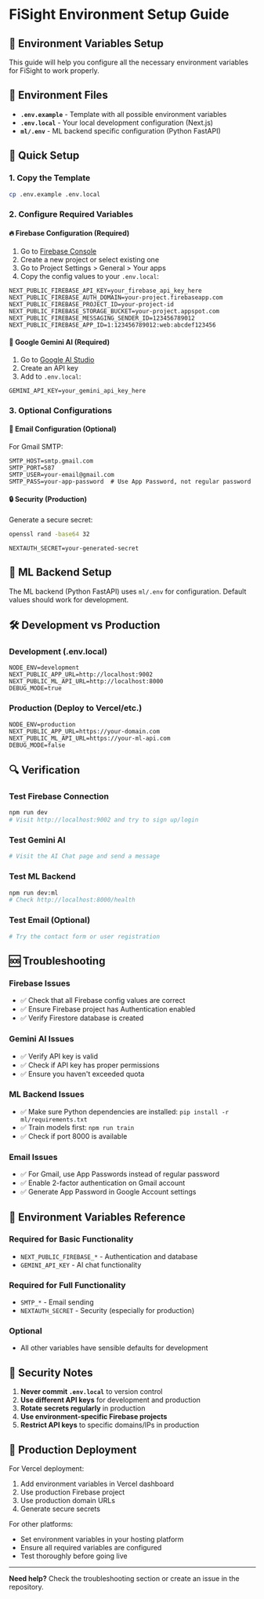 # FiSight Environment Setup Guide

## 🔧 Environment Variables Setup

This guide will help you configure all the necessary environment variables for FiSight to work properly.

## 📁 Environment Files

- **`.env.example`** - Template with all possible environment variables
- **`.env.local`** - Your local development configuration (Next.js)
- **`ml/.env`** - ML backend specific configuration (Python FastAPI)

## 🚀 Quick Setup

### 1. Copy the Template
```bash
cp .env.example .env.local
```

### 2. Configure Required Variables

#### 🔥 Firebase Configuration (Required)
1. Go to [Firebase Console](https://console.firebase.google.com/)
2. Create a new project or select existing one
3. Go to Project Settings > General > Your apps
4. Copy the config values to your `.env.local`:

```env
NEXT_PUBLIC_FIREBASE_API_KEY=your_firebase_api_key_here
NEXT_PUBLIC_FIREBASE_AUTH_DOMAIN=your-project.firebaseapp.com
NEXT_PUBLIC_FIREBASE_PROJECT_ID=your-project-id
NEXT_PUBLIC_FIREBASE_STORAGE_BUCKET=your-project.appspot.com
NEXT_PUBLIC_FIREBASE_MESSAGING_SENDER_ID=123456789012
NEXT_PUBLIC_FIREBASE_APP_ID=1:123456789012:web:abcdef123456
```

#### 🤖 Google Gemini AI (Required)
1. Go to [Google AI Studio](https://makersuite.google.com/app/apikey)
2. Create an API key
3. Add to `.env.local`:

```env
GEMINI_API_KEY=your_gemini_api_key_here
```

### 3. Optional Configurations

#### 📧 Email Configuration (Optional)
For Gmail SMTP:
```env
SMTP_HOST=smtp.gmail.com
SMTP_PORT=587
SMTP_USER=your-email@gmail.com
SMTP_PASS=your-app-password  # Use App Password, not regular password
```

#### 🔒 Security (Production)
Generate a secure secret:
```bash
openssl rand -base64 32
```

```env
NEXTAUTH_SECRET=your-generated-secret
```

## 🐍 ML Backend Setup

The ML backend (Python FastAPI) uses `ml/.env` for configuration. Default values should work for development.

## 🛠 Development vs Production

### Development (.env.local)
```env
NODE_ENV=development
NEXT_PUBLIC_APP_URL=http://localhost:9002
NEXT_PUBLIC_ML_API_URL=http://localhost:8000
DEBUG_MODE=true
```

### Production (Deploy to Vercel/etc.)
```env
NODE_ENV=production
NEXT_PUBLIC_APP_URL=https://your-domain.com
NEXT_PUBLIC_ML_API_URL=https://your-ml-api.com
DEBUG_MODE=false
```

## 🔍 Verification

### Test Firebase Connection
```bash
npm run dev
# Visit http://localhost:9002 and try to sign up/login
```

### Test Gemini AI
```bash
# Visit the AI Chat page and send a message
```

### Test ML Backend
```bash
npm run dev:ml
# Check http://localhost:8000/health
```

### Test Email (Optional)
```bash
# Try the contact form or user registration
```

## 🆘 Troubleshooting

### Firebase Issues
- ✅ Check that all Firebase config values are correct
- ✅ Ensure Firebase project has Authentication enabled
- ✅ Verify Firestore database is created

### Gemini AI Issues
- ✅ Verify API key is valid
- ✅ Check if API key has proper permissions
- ✅ Ensure you haven't exceeded quota

### ML Backend Issues
- ✅ Make sure Python dependencies are installed: `pip install -r ml/requirements.txt`
- ✅ Train models first: `npm run train`
- ✅ Check if port 8000 is available

### Email Issues
- ✅ For Gmail, use App Passwords instead of regular password
- ✅ Enable 2-factor authentication on Gmail account
- ✅ Generate App Password in Google Account settings

## 📝 Environment Variables Reference

### Required for Basic Functionality
- `NEXT_PUBLIC_FIREBASE_*` - Authentication and database
- `GEMINI_API_KEY` - AI chat functionality

### Required for Full Functionality
- `SMTP_*` - Email sending
- `NEXTAUTH_SECRET` - Security (especially for production)

### Optional
- All other variables have sensible defaults for development

## 🔐 Security Notes

1. **Never commit `.env.local`** to version control
2. **Use different API keys** for development and production
3. **Rotate secrets regularly** in production
4. **Use environment-specific Firebase projects**
5. **Restrict API keys** to specific domains/IPs in production

## 🚀 Production Deployment

For Vercel deployment:
1. Add environment variables in Vercel dashboard
2. Use production Firebase project
3. Use production domain URLs
4. Generate secure secrets

For other platforms:
- Set environment variables in your hosting platform
- Ensure all required variables are configured
- Test thoroughly before going live

---

**Need help?** Check the troubleshooting section or create an issue in the repository.
